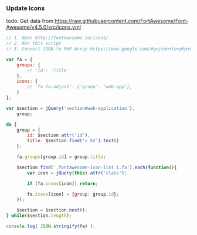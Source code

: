 ### Update Icons

todo: Get data from https://raw.githubusercontent.com/FortAwesome/Font-Awesome/v4.5.0/src/icons.yml

```javascript
// 1. Open http://fontawesome.io/icons/
// 2. Run this script
// 3. Convert JSON to PHP Array https://www.google.com/#q=json+to+php+online

var fa = {
	groups: {
		// 'id': 'Title'
	},
	icons: {
		// 'fa fa-adjust': {'group': 'web-app'},
	}
};

var $section = jQuery('section#web-application'),
	group;

do {
	group = {
		id: $section.attr('id'),
		title: $section.find('> h2').text()
	};

	fa.groups[group.id] = group.title;

	$section.find('.fontawesome-icon-list i.fa').each(function(){
		var icon = jQuery(this).attr('class');

		if (fa.icons[icon]) return;

		fa.icons[icon] = {group: group.id};
	});

	$section = $section.next();
} while($section.length);

console.log( JSON.stringify(fa) );
```